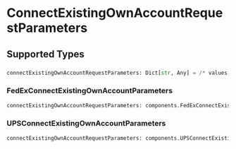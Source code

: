 # ConnectExistingOwnAccountRequestParameters


## Supported Types

### 

```python
connectExistingOwnAccountRequestParameters: Dict[str, Any] = /* values here */
```

### FedExConnectExistingOwnAccountParameters

```python
connectExistingOwnAccountRequestParameters: components.FedExConnectExistingOwnAccountParameters = /* values here */
```

### UPSConnectExistingOwnAccountParameters

```python
connectExistingOwnAccountRequestParameters: components.UPSConnectExistingOwnAccountParameters = /* values here */
```

